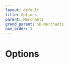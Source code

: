```yaml
---
layout: default
title: Options
parent: Merchants
grand_parent: SD-Merchants
nav_order: 3
---
```


# Options
